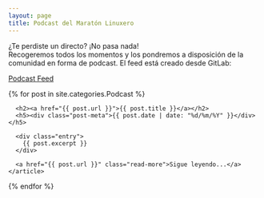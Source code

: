 ```yaml
---
layout: page
title: Podcast del Maratón Linuxero
---
```

¿Te perdiste un directo? ¡No pasa nada!  
Recogeremos todos los momentos y los pondremos a disposición de la comunidad en forma de podcast.
El feed está creado desde GitLab:

<a href="{{ site.rss }}">Podcast Feed</a>

  <div class="posts">
  {% for post in site.categories.Podcast %}
    <article class="post">

      <h2><a href="{{ post.url }}">{{ post.title }}</a></h2>
      <h5><div class="post-meta">{{ post.date | date: "%d/%m/%Y" }}</div></h5>

      <div class="entry">
        {{ post.excerpt }}
      </div>

      <a href="{{ post.url }}" class="read-more">Sigue leyendo...</a>
    </article>
  {% endfor %}
</div>
